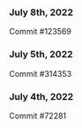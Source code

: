 ### July 8th, 2022

Commit #123569

### July 5th, 2022

Commit #314353


### July 4th, 2022

Commit #72281
